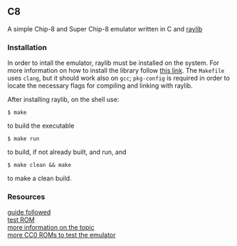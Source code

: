 ## C8
A simple Chip-8 and Super Chip-8 emulator written in C and
[raylib](https://github.com/raysan5/raylib)

### Installation
In order to intall the emulator, raylib must be installed on the system. For
more information on how to install the library follow [this
link](https://github.com/raysan5/raylib#build-and-installation). The `Makefile`
uses `clang`, but it should work also on `gcc`; `pkg-config` is required in
order to locate the necessary flags for compiling and linking with raylib.

After installing raylib, on the shell use:
```shell
$ make
```
to build the executable
```shell
$ make run
```
to build, if not already built, and run, and
```shell
$ make clean && make
```
to make a clean build.

### Resources
[guide followed](https://tobiasvl.github.io/blog/write-a-chip-8-emulator/)  
[test ROM](https://github.com/corax89/chip8-test-rom)  
[more information on the topic](https://chip-8.github.io/links/)  
[more CC0 ROMs to test the emulator](https://johnearnest.github.io/chip8Archive/)  
